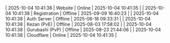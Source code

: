 | 2025-10-04 10:41:38 | Website | Online | 2025-10-04 10:41:35 |
| 2025-10-04 10:41:38 | Registration | Offline | 2025-09-09 16:40:23 |
| 2025-10-04 10:41:38 | Auth Server | Offline | 2025-08-18 09:33:31 |
| 2025-10-04 10:41:38 | Kezan (PvE) | Offline | 2025-08-03 17:58:02 |
| 2025-10-04 10:41:38 | Gurubashi (PvP) | Offline | 2025-08-23 21:44:06 |
| 2025-10-04 10:41:38 | Cloudflare | Online | 2025-10-04 10:41:35 |

